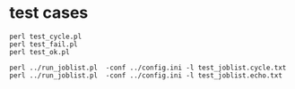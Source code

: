 # test cases

    perl test_cycle.pl
    perl test_fail.pl
    perl test_ok.pl
    
    perl ../run_joblist.pl  -conf ../config.ini -l test_joblist.cycle.txt
    perl ../run_joblist.pl  -conf ../config.ini -l test_joblist.echo.txt
